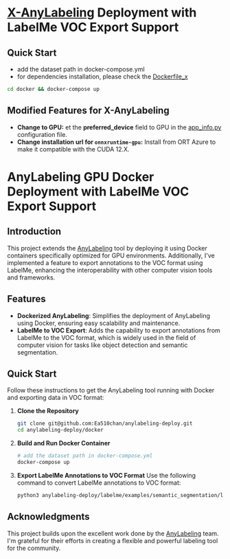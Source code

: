 
# [X-AnyLabeling](https://github.com/CVHub520/X-AnyLabeling) Deployment with LabelMe VOC Export Support
## Quick Start
- add the dataset path in docker-compose.yml
- for dependencies installation, please check the [Dockerfile_x](Dockerfile_x)
```bash
cd docker && docker-compose up
```
## Modified Features for X-AnyLabeling
- **Change to GPU:** et the __preferred_device__ field to GPU in the [app_info.py](X-AnyLabeling/anylabeling/app_info.py) configuration file.
- **Change installation url for `onnxruntime-gpu`:** Install from ORT Azure to make it compatible with the CUDA 12.X.

# AnyLabeling GPU Docker Deployment with LabelMe VOC Export Support
## Introduction
This project extends the [AnyLabeling](https://github.com/vietanhdev/anylabeling) tool by deploying it using Docker containers specifically optimized for GPU environments. Additionally, I've implemented a feature to export annotations to the VOC format using LabelMe, enhancing the interoperability with other computer vision tools and frameworks.
## Features
- **Dockerized AnyLabeling**: Simplifies the deployment of AnyLabeling using Docker, ensuring easy scalability and maintenance.
- **LabelMe to VOC Export**: Adds the capability to export annotations from LabelMe to the VOC format, which is widely used in the field of computer vision for tasks like object detection and semantic segmentation.

## Quick Start
Follow these instructions to get the AnyLabeling tool running with Docker and exporting data in VOC format:

1. **Clone the Repository**
    ```bash
    git clone git@github.com:Ea510chan/anylabeling-deploy.git
    cd anylabeling-deploy/docker
    ```

2. **Build and Run Docker Container**
    ```bash
    # add the dataset path in docker-compose.yml
    docker-compose up
    ```

3. **Export LabelMe Annotations to VOC Format**
    Use the following command to convert LabelMe annotations to VOC format:
    ```bash
    python3 anylabeling-deploy/labelme/examples/semantic_segmentation/labelme2voc.py path/to/labelme/data path/to/output/voc --labels path/to/labels.txt --noobject
    ```

## Acknowledgments
This project builds upon the excellent work done by the [AnyLabeling](https://github.com/vietanhdev/anylabeling) team. I'm grateful for their efforts in creating a flexible and powerful labeling tool for the community.